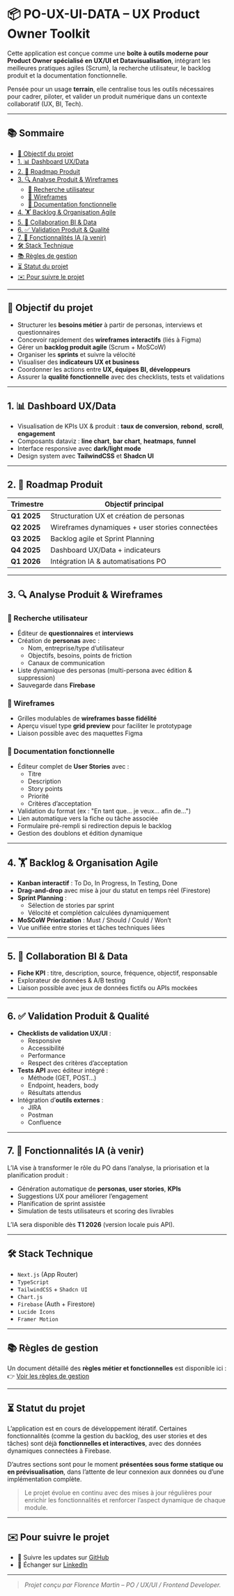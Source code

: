 # 📦 PO-UX-UI-DATA – UX Product Owner Toolkit

Cette application est conçue comme une **boîte à outils moderne pour Product Owner spécialisé en UX/UI et Datavisualisation**, intégrant les meilleures pratiques agiles (Scrum), la recherche utilisateur, le backlog produit et la documentation fonctionnelle.

Pensée pour un usage **terrain**, elle centralise tous les outils nécessaires pour cadrer, piloter, et valider un produit numérique dans un contexte collaboratif (UX, BI, Tech).

---

## 📚 Sommaire

- [🚀 Objectif du projet](#🚀-objectif-du-projet)
- [1. 📊 Dashboard UX/Data](#1-📊-dashboard-uxdata)
- [2. 📅 Roadmap Produit](#2-📅-roadmap-produit)
- [3. 🔍 Analyse Produit & Wireframes](#3-🔍-analyse-produit--wireframes)
  - [🎯 Recherche utilisateur](#🎯-recherche-utilisateur)
  - [🧱 Wireframes](#🧱-wireframes)
  - [📝 Documentation fonctionnelle](#📝-documentation-fonctionnelle)
- [4. 🏋️ Backlog & Organisation Agile](#4-🏋️-backlog--organisation-agile)
- [5. 🧠 Collaboration BI & Data](#5-🧠-collaboration-bi--data)
- [6. ✅ Validation Produit & Qualité](#6-✅-validation-produit--qualité)
- [7. 🤖 Fonctionnalités IA (à venir)](#7-🤖-fonctionnalités-ia-à-venir)
- [🛠️ Stack Technique](#🛠️-stack-technique)
- [📚 Règles de gestion](#📚-règles-de-gestion)
- [⏳ Statut du projet](#⏳-statut-du-projet)
- [✉️ Pour suivre le projet](#✉️-pour-suivre-le-projet)

---

## 🚀 Objectif du projet

- Structurer les **besoins métier** à partir de personas, interviews et questionnaires
- Concevoir rapidement des **wireframes interactifs** (liés à Figma)
- Gérer un **backlog produit agile** (Scrum + MoSCoW)
- Organiser les **sprints** et suivre la vélocité
- Visualiser des **indicateurs UX et business**
- Coordonner les actions entre **UX, équipes BI, développeurs**
- Assurer la **qualité fonctionnelle** avec des checklists, tests et validations

---

## 1. 📊 Dashboard UX/Data

- Visualisation de KPIs UX & produit : **taux de conversion**, **rebond**, **scroll**, **engagement**
- Composants dataviz : **line chart**, **bar chart**, **heatmaps**, **funnel**
- Interface responsive avec **dark/light mode**
- Design system avec **TailwindCSS** et **Shadcn UI**

---

## 2. 📅 Roadmap Produit

| Trimestre   | Objectif principal                              |
| ----------- | ----------------------------------------------- |
| **Q1 2025** | Structuration UX et création de personas        |
| **Q2 2025** | Wireframes dynamiques + user stories connectées |
| **Q3 2025** | Backlog agile et Sprint Planning                |
| **Q4 2025** | Dashboard UX/Data + indicateurs                 |
| **Q1 2026** | Intégration IA & automatisations PO             |

---

## 3. 🔍 Analyse Produit & Wireframes

### 🎯 Recherche utilisateur

- Éditeur de **questionnaires** et **interviews**
- Création de **personas** avec :
  - Nom, entreprise/type d’utilisateur
  - Objectifs, besoins, points de friction
  - Canaux de communication
- Liste dynamique des personas (multi-persona avec édition & suppression)
- Sauvegarde dans **Firebase**

### 🧱 Wireframes

- Grilles modulables de **wireframes basse fidélité**
- Aperçu visuel type **grid preview** pour faciliter le prototypage
- Liaison possible avec des maquettes Figma

### 📝 Documentation fonctionnelle

- Éditeur complet de **User Stories** avec :
  - Titre
  - Description
  - Story points
  - Priorité
  - Critères d’acceptation
- Validation du format (ex : "En tant que... je veux... afin de...")
- Lien automatique vers la fiche ou tâche associée
- Formulaire pré-rempli si redirection depuis le backlog
- Gestion des doublons et édition dynamique

---

## 4. 🏋️ Backlog & Organisation Agile

- **Kanban interactif** : To Do, In Progress, In Testing, Done
- **Drag-and-drop** avec mise à jour du statut en temps réel (Firestore)
- **Sprint Planning** :
  - Sélection de stories par sprint
  - Vélocité et complétion calculées dynamiquement
- **MoSCoW Priorization** : Must / Should / Could / Won’t
- Vue unifiée entre stories et tâches techniques liées

---

## 5. 🧠 Collaboration BI & Data

- **Fiche KPI** : titre, description, source, fréquence, objectif, responsable
- Explorateur de données & A/B testing
- Liaison possible avec jeux de données fictifs ou APIs mockées

---

## 6. ✅ Validation Produit & Qualité

- **Checklists de validation UX/UI** :
  - Responsive
  - Accessibilité
  - Performance
  - Respect des critères d’acceptation
- **Tests API** avec éditeur intégré :
  - Méthode (GET, POST…)
  - Endpoint, headers, body
  - Résultats attendus
- Intégration d’**outils externes** :
  - JIRA
  - Postman
  - Confluence

---

## 7. 🤖 Fonctionnalités IA (à venir)

L’IA vise à transformer le rôle du PO dans l’analyse, la priorisation et la planification produit :

- Génération automatique de **personas**, **user stories**, **KPIs**
- Suggestions UX pour améliorer l’engagement
- Planification de sprint assistée
- Simulation de tests utilisateurs et scoring des livrables

L’IA sera disponible dès **T1 2026** (version locale puis API).

---

## 🛠️ Stack Technique

- `Next.js` (App Router)
- `TypeScript`
- `TailwindCSS` + `Shadcn UI`
- `Chart.js`
- `Firebase` (Auth + Firestore)
- `Lucide Icons`
- `Framer Motion`

---

## 📚 Règles de gestion

Un document détaillé des **règles métier et fonctionnelles** est disponible ici :  
👉 [Voir les règles de gestion](./documentation/business-rules.md)

---

## ⏳ Statut du projet

L’application est en cours de développement itératif. Certaines fonctionnalités (comme la gestion du backlog, des user stories et des tâches) sont déjà **fonctionnelles et interactives**, avec des données dynamiques connectées à Firebase.

D’autres sections sont pour le moment **présentées sous forme statique ou en prévisualisation**, dans l’attente de leur connexion aux données ou d’une implémentation complète.

> Le projet évolue en continu avec des mises à jour régulières pour enrichir les fonctionnalités et renforcer l’aspect dynamique de chaque module.

---

## ✉️ Pour suivre le projet

- 🧠 Suivre les updates sur [GitHub](https://github.com/Florence-Martin/PO-UX-UI-DATA)
- 💬 Échanger sur [LinkedIn](https://www.linkedin.com/in/florence-martin-922b3861/)

---

> _Projet conçu par Florence Martin – PO / UX/UI / Frontend Developer._
